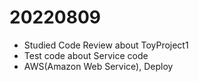 # 20220809

- Studied Code Review about ToyProject1
- Test code about Service code
- AWS(Amazon Web Service), Deploy
